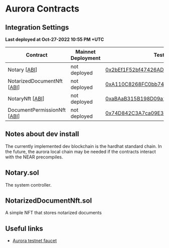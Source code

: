 # Aurora Contracts

## Integration Settings
**Last deployed at Oct-27-2022 10:55 PM +UTC** 

| Contract                                                                                               | Mainnet Deployment | Testnet Address                                                                                                                 |
|--------------------------------------------------------------------------------------------------------|--------------------|---------------------------------------------------------------------------------------------------------------------------------|
| Notary [[ABI](./artifacts/contracts/Notary.sol/Notary.json)]                                           |    not deployed    | [0x2bEf1F52bf47426AD61Abf8b6F897e6143895d33](https://testnet.aurorascan.dev/address/0x2bEf1F52bf47426AD61Abf8b6F897e6143895d33) |
| NotarizedDocumentNft [[ABI](./artifacts/contracts/NotarizedDocumentNft.sol/NotarizedDocumentNft.json)] |    not deployed    | [0xA110C8268FC0bb74D9B1F365135bABD06D2209a1](https://testnet.aurorascan.dev/address/0xA110C8268FC0bb74D9B1F365135bABD06D2209a1) |
| NotaryNft [[ABI](./artifacts/contracts/NotaryNft.sol/NotaryNft.json)] |    not deployed    | [0xaBAaB315B198D09a18647d1764692f87E68E1d7a](https://testnet.aurorascan.dev/address/0xaBAaB315B198D09a18647d1764692f87E68E1d7a) |
| DocumentPermissionNft [[ABI](./artifacts/contracts/DocumentPermissionNft.sol/DocumentPermissionNft.json)] |    not deployed    | [0x74D842C3A7ca09E376EfEf9E2d3491Ba91370d44](https://testnet.aurorascan.dev/address/0x74D842C3A7ca09E376EfEf9E2d3491Ba91370d44) |

## Notes about dev install
The currently implemented dev blockchain is the hardhat standard chain. In the future, the aurora local chain may be needed if the contracts interact with the NEAR precompiles.

## Notary.sol
The system controller.

## NotarizedDocumentNft.sol
A simple NFT that stores notarized documents

## Useful links
- [Aurora testnet faucet](https://aurora.dev/faucet)